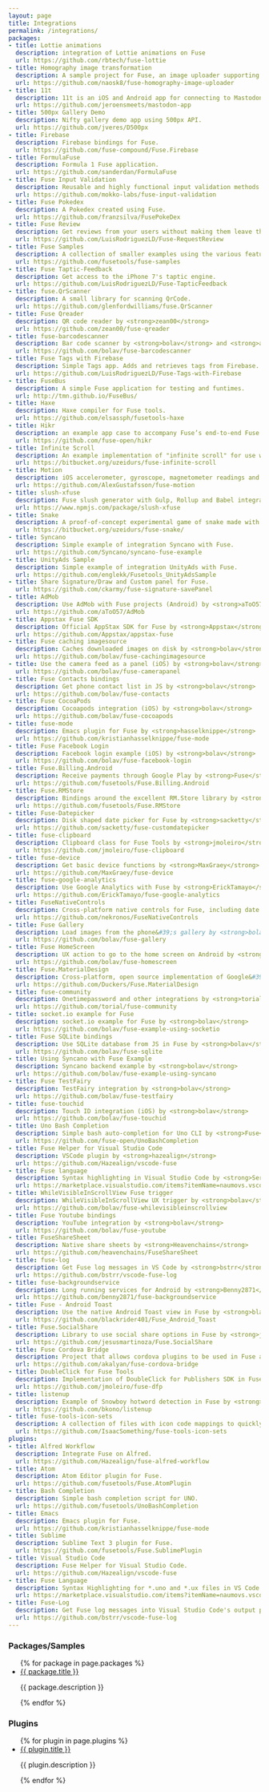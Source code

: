```yaml
---
layout: page
title: Integrations
permalink: /integrations/
packages:
- title: Lottie animations
  description: integration of Lottie animations on Fuse
  url: https://github.com/rbtech/fuse-lottie
- title: Homography image transformation
  description: A sample project for Fuse, an image uploader supporting Homography image transformation.
  url: https://github.com/naosk8/fuse-homography-image-uploader
- title: 11t
  description: 11t is an iOS and Android app for connecting to Mastodon
  url: https://github.com/jeroensmeets/mastodon-app
- title: 500px Gallery Demo
  description: Nifty gallery demo app using 500px API.
  url: https://github.com/jveres/D500px
- title: Firebase
  description: Firebase bindings for Fuse.
  url: https://github.com/fuse-compound/Fuse.Firebase
- title: FormulaFuse
  description: Formula 1 Fuse application.
  url: https://github.com/sanderdan/FormulaFuse
- title: Fuse Input Validation
  description: Reusable and highly functional input validation methods in Fuse components
  url: https://github.com/mokko-labs/fuse-input-validation
- title: Fuse Pokedex
  description: A Pokedex created using Fuse.
  url: https://github.com/franzsilva/FusePokeDex
- title: Fuse Review
  description: Get reviews from your users without making them leave the app.
  url: https://github.com/LuisRodriguezLD/Fuse-RequestReview
- title: Fuse Samples
  description: A collection of smaller examples using the various features of Fuse.
  url: https://github.com/fusetools/fuse-samples
- title: Fuse Taptic-Feedback
  description: Get access to the iPhone 7's taptic engine.
  url: https://github.com/LuisRodriguezLD/Fuse-TapticFeedback
- title: fuse.QrScanner
  description: A small library for scanning QrCode.
  url: https://github.com/glenfordwilliams/fuse.QrScanner
- title: Fuse Qreader
  description: QR code reader by <strong>zean00</strong>
  url: https://github.com/zean00/fuse-qreader
- title: fuse-barcodescanner
  description: Bar code scanner by <strong>bolav</strong> and <strong>aesmon</strong>
  url: https://github.com/bolav/fuse-barcodescanner
- title: Fuse Tags with Firebase
  description: Simple Tags app. Adds and retrieves tags from Firebase.
  url: https://github.com/LuisRodriguezLD/Fuse-Tags-with-Firebase
- title: FuseBus
  description: A simple Fuse application for testing and funtimes.
  url: http://tmn.github.io/FuseBus/
- title: Haxe
  description: Haxe compiler for Fuse tools.
  url: https://github.com/elsassph/fusetools-haxe
- title: Hikr
  description: an example app case to accompany Fuse’s end-to-end Fuse app tutorial.
  url: https://github.com/fuse-open/hikr
- title: Infinite Scroll
  description: An example implementation of "infinite scroll" for use with Fuse Tools version 0.26 and above.
  url: https://bitbucket.org/uzeidurs/fuse-infinite-scroll
- title: Motion
  description: iOS accelerometer, gyroscope, magnetometer readings and more for Fuse.
  url: https://github.com/AlexGustafsson/fuse-motion
- title: slush-xfuse
  description: Fuse slush generator with Gulp, Rollup and Babel integration.
  url: https://www.npmjs.com/package/slush-xfuse
- title: Snake
  description: A proof-of-concept experimental game of snake made with Fusetools.
  url: https://bitbucket.org/uzeidurs/fuse-snake/
- title: Syncano
  description: Simple example of integration Syncano with Fuse.
  url: https://github.com/Syncano/syncano-fuse-example
- title: UnityAds Sample
  description: Simple example of integration UnityAds with Fuse.
  url: https://github.com/englekk/Fusetools_UnityAdsSample
- title: Share Signature/Draw and Custom panel for Fuse.
  url: https://github.com/ckarmy/fuse-signature-savePanel
- title: AdMob
  description: Use AdMob with Fuse projects (Android) by <strong>aToO57</strong>
  url: https://github.com/aToO57/AdMob
- title: Appstax Fuse SDK
  description: Official AppStax SDK for Fuse by <strong>Appstax</strong>
  url: https://github.com/Appstax/appstax-fuse
- title: Fuse caching imagesource
  description: Caches downloaded images on disk by <strong>bolav</strong>
  url: https://github.com/bolav/fuse-cachingimagesource
- title: Use the camera feed as a panel (iOS) by <strong>bolav</strong>
  url: https://github.com/bolav/fuse-camerapanel
- title: Fuse Contacts bindings
  description: Get phone contact list in JS by <strong>bolav</strong>
  url: https://github.com/bolav/fuse-contacts
- title: Fuse CocoaPods
  description: Cocoapods integration (iOS) by <strong>bolav</strong>
  url: https://github.com/bolav/fuse-cocoapods
- title: fuse-mode
  description: Emacs plugin for Fuse by <strong>hasselknippe</strong>
  url: https://github.com/kristianhasselknippe/fuse-mode
- title: Fuse Facebook Login
  description: Facebook login example (iOS) by <strong>bolav</strong>
  url: https://github.com/bolav/fuse-facebook-login
- title: Fuse.Billing.Android
  description: Receive payments through Google Play by <strong>Fuse</strong>
  url: https://github.com/fusetools/Fuse.Billing.Android
- title: Fuse.RMStore
  description: Bindings around the excellent RM.Store library by <strong>Fuse</strong>
  url: https://github.com/fusetools/Fuse.RMStore
- title: Fuse-Datepicker
  description: Disk shaped date picker for Fuse by <strong>sacketty</strong>
  url: https://github.com/sacketty/fuse-customdatepicker
- title: fuse-clipboard
  description: Clipboard class for Fuse Tools by <strong>jmoleiro</strong>
  url: https://github.com/jmoleiro/fuse-clipboard
- title: fuse-device
  description: Get basic device functions by <strong>MaxGraey</strong>
  url: https://github.com/MaxGraey/fuse-device
- title: fuse-google-analytics
  description: Use Google Analytics with Fuse by <strong>ErickTamayo</strong>
  url: https://github.com/ErickTamayo/fuse-google-analytics
- title: FuseNativeControls
  description: Cross-platform native controls for Fuse, including date and time picker by <strong>nekronos</strong>
  url: https://github.com/nekronos/FuseNativeControls
- title: Fuse Gallery
  description: Load images from the phone&#39;s gallery by <strong>bolav</strong>
  url: https://github.com/bolav/fuse-gallery
- title: Fuse HomeScreen
  description: UX action to go to the home screen on Android by <strong>bolav</strong>
  url: https://github.com/bolav/fuse-homescreen
- title: Fuse.MaterialDesign
  description: Cross-platform, open source implementation of Google&#39;s material design in Fuse by <strong>Duckers</strong>
  url: https://github.com/Duckers/Fuse.MaterialDesign
- title: fuse-community
  description: Onetimepassword and other integrations by <strong>torial</strong>
  url: https://github.com/torial/fuse-community
- title: socket.io example for Fuse
  description: socket.io example for Fuse by <strong>bolav</strong>
  url: https://github.com/bolav/fuse-example-using-socketio
- title: Fuse SQLite bindings
  description: Use SQLite database from JS in Fuse by <strong>bolav</strong>
  url: https://github.com/bolav/fuse-sqlite
- title: Using Syncano with Fuse Example
  description: Syncano backend example by <strong>bolav</strong>
  url: https://github.com/bolav/fuse-example-using-syncano
- title: Fuse TestFairy
  description: TestFairy integration by <strong>bolav</strong>
  url: https://github.com/bolav/fuse-testfairy
- title: fuse-touchid
  description: Touch ID integration (iOS) by <strong>bolav</strong>
  url: https://github.com/bolav/fuse-touchid
- title: Uno Bash Completion
  description: Simple bash auto-completion for Uno CLI by <strong>Fuse</strong>
  url: https://github.com/fuse-open/UnoBashCompletion
- title: Fuse Helper for Visual Studio Code
  description: VSCode plugin by <strong>hazealign</strong>
  url: https://github.com/Hazealign/vscode-fuse
- title: Fuse language
  description: Syntax highlighting in Visual Studio Code by <strong>Sergii Naumov</strong>
  url: https://marketplace.visualstudio.com/items?itemName=naumovs.vscode-fuse-syntax
- title: WhileVisibleInScrollView Fuse trigger
  description: WhileVisibleInScrollView UX trigger by <strong>bolav</strong>
  url: https://github.com/bolav/fuse-whilevisibleinscrollview
- title: Fuse Youtube bindings
  description: YouTube integration by <strong>bolav</strong>
  url: https://github.com/bolav/fuse-youtube
- title: FuseShareSheet
  description: Native share sheets by <strong>Heavenchains</strong>
  url: https://github.com/heavenchains/FuseShareSheet
- title: fuse-log
  description: Get Fuse log messages in VS Code by <strong>bstrr</strong>
  url: https://github.com/bstrr/vscode-fuse-log
- title: fuse-backgroundservice
  description: Long running services for Android by <strong>Benny2871</strong>
  url: https://github.com/benny2871/fuse-backgroundservice
- title: Fuse - Android Toast
  description: Use the native Android Toast view in Fuse by <strong>blackrider401</strong>
  url: https://github.com/blackrider401/Fuse_Android_Toast
- title: Fuse.SocialShare
  description: Library to use social share options in Fuse by <strong>jesusmartinoza</strong>
  url: https://github.com/jesusmartinoza/Fuse.SocialShare
- title: Fuse Cordova Bridge
  description: Project that allows cordova plugins to be used in Fuse apps by <strong>akalyan</strong>
  url: https://github.com/akalyan/fuse-cordova-bridge
- title: DoubleClick for Fuse Tools
  description: Implementation of DoubleClick for Publishers SDK in Fuse by <strong>jmoleiro</strong>
  url: https://github.com/jmoleiro/fuse-dfp
- title: listenup
  description: Example of Snowboy hotword detection in Fuse by <strong>bkono</strong>
  url: https://github.com/bkono/listenup
- title: fuse-tools-icon-sets
  description: A collection of files with icon code mappings to quickly add icons to your fuse tools project by <strong>IsaacSomething</strong>
  url: https://github.com/IsaacSomething/fuse-tools-icon-sets
plugins:
- title: Alfred Workflow
  description: Integrate Fuse on Alfred.
  url: https://github.com/Hazealign/fuse-alfred-workflow
- title: Atom
  description: Atom Editor plugin for Fuse.
  url: https://github.com/fusetools/Fuse.AtomPlugin
- title: Bash Completion
  description: Simple bash completion script for UNO.
  url: https://github.com/fusetools/UnoBashCompletion
- title: Emacs
  description: Emacs plugin for Fuse.
  url: https://github.com/kristianhasselknippe/fuse-mode
- title: Sublime
  description: Sublime Text 3 plugin for Fuse.
  url: https://github.com/fusetools/Fuse.SublimePlugin
- title: Visual Studio Code
  description: Fuse Helper for Visual Studio Code.
  url: https://github.com/Hazealign/vscode-fuse
- title: Fuse Language
  description: Syntax Highlighting for *.uno and *.ux files in VS Code.
  url: https://marketplace.visualstudio.com/items?itemName=naumovs.vscode-fuse-syntax
- title: Fuse-Log
  description: Get Fuse log messages into Visual Studio Code's output panel.
  url: https://github.com/bstrr/vscode-fuse-log
---
```


### Packages/Samples

<ul>
{% for package in page.packages %}
<li>
  <a href="{{ package.url }}" target="_blank">{{ package.title }}</a>
  <p>{{ package.description }}</p>
</li>
{% endfor %}
</ul>

### Plugins

<ul>
{% for plugin in page.plugins %}
<li>
  <a href="{{ plugin.url }}" target="_blank">{{ plugin.title }}</a>
  <p>{{ plugin.description }}</p>
</li>
{% endfor %}
</ul>